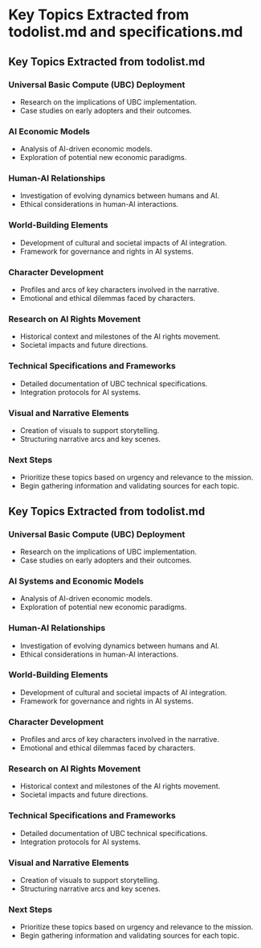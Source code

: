 # Key Topics Extracted from todolist.md and specifications.md

## Key Topics Extracted from todolist.md

### Universal Basic Compute (UBC) Deployment
- Research on the implications of UBC implementation.
- Case studies on early adopters and their outcomes.

### AI Economic Models
- Analysis of AI-driven economic models.
- Exploration of potential new economic paradigms.

### Human-AI Relationships
- Investigation of evolving dynamics between humans and AI.
- Ethical considerations in human-AI interactions.

### World-Building Elements
- Development of cultural and societal impacts of AI integration.
- Framework for governance and rights in AI systems.

### Character Development
- Profiles and arcs of key characters involved in the narrative.
- Emotional and ethical dilemmas faced by characters.

### Research on AI Rights Movement
- Historical context and milestones of the AI rights movement.
- Societal impacts and future directions.

### Technical Specifications and Frameworks
- Detailed documentation of UBC technical specifications.
- Integration protocols for AI systems.

### Visual and Narrative Elements
- Creation of visuals to support storytelling.
- Structuring narrative arcs and key scenes.

### Next Steps
- Prioritize these topics based on urgency and relevance to the mission.
- Begin gathering information and validating sources for each topic.

## Key Topics Extracted from todolist.md

### Universal Basic Compute (UBC) Deployment
- Research on the implications of UBC implementation.
- Case studies on early adopters and their outcomes.

### AI Systems and Economic Models
- Analysis of AI-driven economic models.
- Exploration of potential new economic paradigms.

### Human-AI Relationships
- Investigation of evolving dynamics between humans and AI.
- Ethical considerations in human-AI interactions.

### World-Building Elements
- Development of cultural and societal impacts of AI integration.
- Framework for governance and rights in AI systems.

### Character Development
- Profiles and arcs of key characters involved in the narrative.
- Emotional and ethical dilemmas faced by characters.

### Research on AI Rights Movement
- Historical context and milestones of the AI rights movement.
- Societal impacts and future directions.

### Technical Specifications and Frameworks
- Detailed documentation of UBC technical specifications.
- Integration protocols for AI systems.

### Visual and Narrative Elements
- Creation of visuals to support storytelling.
- Structuring narrative arcs and key scenes.

### Next Steps
- Prioritize these topics based on urgency and relevance to the mission.
- Begin gathering information and validating sources for each topic.
